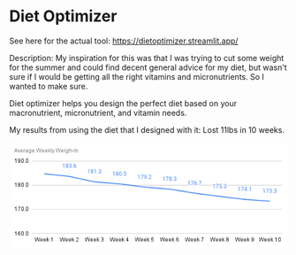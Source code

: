 # Diet Optimizer
See here for the actual tool:
https://dietoptimizer.streamlit.app/

Description:
My inspiration for this was that I was trying to cut some weight for the summer and could find decent general advice for my diet, but wasn't sure if I would be getting all the right vitamins and micronutrients. So I wanted to make sure.

Diet optimizer helps you design the perfect diet based on your macronutrient, micronutrient, and vitamin needs.

My results from using the diet that I designed with it:
Lost 11lbs in 10 weeks.

![alt text](https://github.com/Chris-Crimi/diet_optimizer_st/blob/main/Average%20Weekly%20Weigh-In.png?raw=true)
